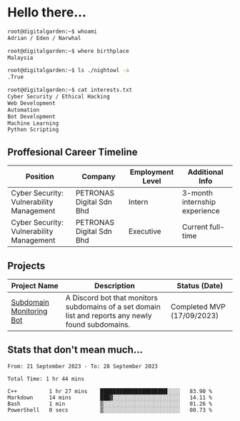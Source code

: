 # Hello there...

```bash
root@digitalgarden:~$ whoami
Adrian / Eden / Narwhal

root@digitalgarden:~$ where birthplace
Malaysia

root@digitalgarden:~$ ls ./nightowl -a
.True

root@digitalgarden:~$ cat interests.txt
Cyber Security / Ethical Hacking
Web Development
Automation
Bot Development
Machine Learning
Python Scripting
```

## Proffesional Career Timeline

|Position|Company|Employment Level|Additional Info|
|-------------|---------------------------------------------------------------|----|-----|
|Cyber Security: Vulnerability Management | PETRONAS Digital Sdn Bhd |Intern| 3-month internship experience |
|Cyber Security: Vulnerability Management | PETRONAS Digital Sdn Bhd |Executive|Current full-time|

## Projects

| Project Name | Description | Status (Date) |
|--------------|-------------|---------------|
|[Subdomain Monitoring Bot](https://github.com/edenfrey/subdomain-monitor)|A Discord bot that monitors subdomains of a set domain list and reports any newly found subdomains.|Completed MVP (17/09/2023)|

## Stats that don't mean much...

<!--START_SECTION:waka-->

```all_time
From: 21 September 2023 - To: 28 September 2023

Total Time: 1 hr 44 mins

C++          1 hr 27 mins    █████████████████████░░░░   83.90 %
Markdown     14 mins         ███▓░░░░░░░░░░░░░░░░░░░░░   14.11 %
Bash         1 min           ▒░░░░░░░░░░░░░░░░░░░░░░░░   01.26 %
PowerShell   0 secs          ▒░░░░░░░░░░░░░░░░░░░░░░░░   00.73 %
```

<!--END_SECTION:waka-->
